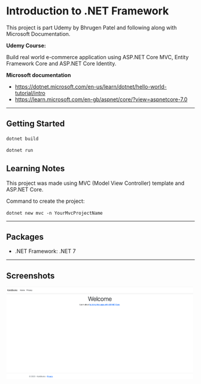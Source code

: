 # Introduction to .NET Framework 

This project is part Udemy by Bhrugen Patel and following along with Microsoft Documentation. 

**Udemy Course:** 

Build real world e-commerce application using ASP.NET Core MVC, Entity Framework Core and ASP.NET Core Identity.

**Microsoft documentation**

* https://dotnet.microsoft.com/en-us/learn/dotnet/hello-world-tutorial/intro
* https://learn.microsoft.com/en-gb/aspnet/core/?view=aspnetcore-7.0

_________________________________

## Getting Started

``dotnet build``

``dotnet run``

## Learning Notes

This project was made using MVC (Model View Controller) template and ASP.NET Core.

Command to create the project:

``dotnet new mvc -n YourMvcProjectName``



_________________________________

## Packages

* .NET Framework: .NET 7

_________________________________

##  Screenshots 

<img src="images/initial.png" width=500 />
